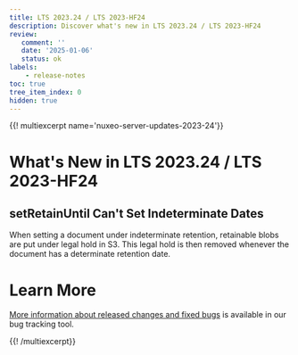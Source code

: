```yaml
---
title: LTS 2023.24 / LTS 2023-HF24
description: Discover what's new in LTS 2023.24 / LTS 2023-HF24
review:
   comment: ''
   date: '2025-01-06'
   status: ok
labels:
    - release-notes
toc: true
tree_item_index: 0
hidden: true
---
```


{{! multiexcerpt name='nuxeo-server-updates-2023-24'}}
# What's New in LTS 2023.24 / LTS 2023-HF24

## setRetainUntil Can't Set Indeterminate Dates


When setting a document under indeterminate retention, retainable blobs are put under legal hold in S3. This legal hold is then removed whenever the document has a determinate retention date.



# Learn More

[More information about released changes and fixed bugs](https://hyland.atlassian.net/secure/ReleaseNote.jspa?projectId=14958&version=34035) is available in our bug tracking tool.

{{! /multiexcerpt}}
